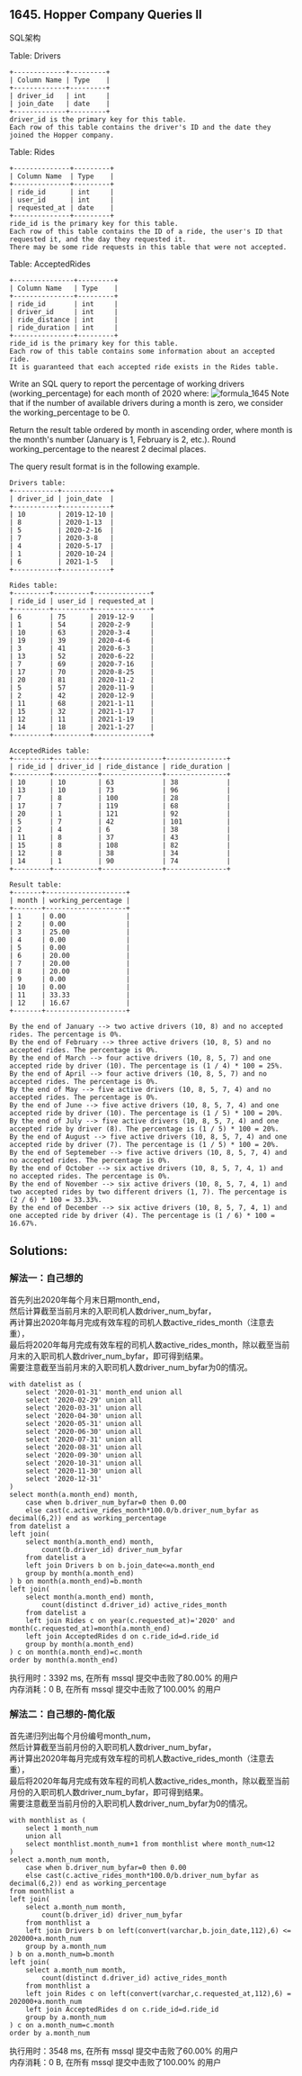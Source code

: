 ## 1645. Hopper Company Queries II
SQL架构

Table: Drivers
```
+-------------+---------+
| Column Name | Type    |
+-------------+---------+
| driver_id   | int     |
| join_date   | date    |
+-------------+---------+
driver_id is the primary key for this table.
Each row of this table contains the driver's ID and the date they joined the Hopper company.
```
 

Table: Rides
```
+--------------+---------+
| Column Name  | Type    |
+--------------+---------+
| ride_id      | int     |
| user_id      | int     |
| requested_at | date    |
+--------------+---------+
ride_id is the primary key for this table.
Each row of this table contains the ID of a ride, the user's ID that requested it, and the day they requested it.
There may be some ride requests in this table that were not accepted.
```
 

Table: AcceptedRides
```
+---------------+---------+
| Column Name   | Type    |
+---------------+---------+
| ride_id       | int     |
| driver_id     | int     |
| ride_distance | int     |
| ride_duration | int     |
+---------------+---------+
ride_id is the primary key for this table.
Each row of this table contains some information about an accepted ride.
It is guaranteed that each accepted ride exists in the Rides table.
```
 

Write an SQL query to report the percentage of working drivers (working_percentage) for each month of 2020 where:
![formula_1645](./pictures/formula_1645.png)
Note that if the number of available drivers during a month is zero, we consider the working_percentage to be 0.

Return the result table ordered by month in ascending order, where month is the month's number (January is 1, February is 2, etc.). Round working_percentage to the nearest 2 decimal places.

The query result format is in the following example.

 
```
Drivers table:
+-----------+------------+
| driver_id | join_date  |
+-----------+------------+
| 10        | 2019-12-10 |
| 8         | 2020-1-13  |
| 5         | 2020-2-16  |
| 7         | 2020-3-8   |
| 4         | 2020-5-17  |
| 1         | 2020-10-24 |
| 6         | 2021-1-5   |
+-----------+------------+

Rides table:
+---------+---------+--------------+
| ride_id | user_id | requested_at |
+---------+---------+--------------+
| 6       | 75      | 2019-12-9    |
| 1       | 54      | 2020-2-9     |
| 10      | 63      | 2020-3-4     |
| 19      | 39      | 2020-4-6     |
| 3       | 41      | 2020-6-3     |
| 13      | 52      | 2020-6-22    |
| 7       | 69      | 2020-7-16    |
| 17      | 70      | 2020-8-25    |
| 20      | 81      | 2020-11-2    |
| 5       | 57      | 2020-11-9    |
| 2       | 42      | 2020-12-9    |
| 11      | 68      | 2021-1-11    |
| 15      | 32      | 2021-1-17    |
| 12      | 11      | 2021-1-19    |
| 14      | 18      | 2021-1-27    |
+---------+---------+--------------+

AcceptedRides table:
+---------+-----------+---------------+---------------+
| ride_id | driver_id | ride_distance | ride_duration |
+---------+-----------+---------------+---------------+
| 10      | 10        | 63            | 38            |
| 13      | 10        | 73            | 96            |
| 7       | 8         | 100           | 28            |
| 17      | 7         | 119           | 68            |
| 20      | 1         | 121           | 92            |
| 5       | 7         | 42            | 101           |
| 2       | 4         | 6             | 38            |
| 11      | 8         | 37            | 43            |
| 15      | 8         | 108           | 82            |
| 12      | 8         | 38            | 34            |
| 14      | 1         | 90            | 74            |
+---------+-----------+---------------+---------------+

Result table:
+-------+--------------------+
| month | working_percentage |
+-------+--------------------+
| 1     | 0.00               |
| 2     | 0.00               |
| 3     | 25.00              |
| 4     | 0.00               |
| 5     | 0.00               |
| 6     | 20.00              |
| 7     | 20.00              |
| 8     | 20.00              |
| 9     | 0.00               |
| 10    | 0.00               |
| 11    | 33.33              |
| 12    | 16.67              |
+-------+--------------------+

By the end of January --> two active drivers (10, 8) and no accepted rides. The percentage is 0%.
By the end of February --> three active drivers (10, 8, 5) and no accepted rides. The percentage is 0%.
By the end of March --> four active drivers (10, 8, 5, 7) and one accepted ride by driver (10). The percentage is (1 / 4) * 100 = 25%.
By the end of April --> four active drivers (10, 8, 5, 7) and no accepted rides. The percentage is 0%.
By the end of May --> five active drivers (10, 8, 5, 7, 4) and no accepted rides. The percentage is 0%.
By the end of June --> five active drivers (10, 8, 5, 7, 4) and one accepted ride by driver (10). The percentage is (1 / 5) * 100 = 20%.
By the end of July --> five active drivers (10, 8, 5, 7, 4) and one accepted ride by driver (8). The percentage is (1 / 5) * 100 = 20%.
By the end of August --> five active drivers (10, 8, 5, 7, 4) and one accepted ride by driver (7). The percentage is (1 / 5) * 100 = 20%.
By the end of Septemeber --> five active drivers (10, 8, 5, 7, 4) and no accepted rides. The percentage is 0%.
By the end of October --> six active drivers (10, 8, 5, 7, 4, 1) and no accepted rides. The percentage is 0%.
By the end of November --> six active drivers (10, 8, 5, 7, 4, 1) and two accepted rides by two different drivers (1, 7). The percentage is (2 / 6) * 100 = 33.33%.
By the end of December --> six active drivers (10, 8, 5, 7, 4, 1) and one accepted ride by driver (4). The percentage is (1 / 6) * 100 = 16.67%.
```

## Solutions:
### 解法一：自己想的
首先列出2020年每个月末日期month_end，<br>
然后计算截至当前月末的入职司机人数driver_num_byfar，<br>
再计算出2020年每月完成有效车程的司机人数active_rides_month（注意去重），<br>
最后将2020年每月完成有效车程的司机人数active_rides_month，除以截至当前月末的入职司机人数driver_num_byfar，即可得到结果。<br>
需要注意截至当前月末的入职司机人数driver_num_byfar为0的情况。
```
with datelist as (
    select '2020-01-31' month_end union all
    select '2020-02-29' union all
    select '2020-03-31' union all
    select '2020-04-30' union all
    select '2020-05-31' union all
    select '2020-06-30' union all
    select '2020-07-31' union all
    select '2020-08-31' union all
    select '2020-09-30' union all
    select '2020-10-31' union all
    select '2020-11-30' union all
    select '2020-12-31'
)
select month(a.month_end) month,
    case when b.driver_num_byfar=0 then 0.00
    else cast(c.active_rides_month*100.0/b.driver_num_byfar as decimal(6,2)) end as working_percentage 
from datelist a
left join(
    select month(a.month_end) month,
        count(b.driver_id) driver_num_byfar
    from datelist a
    left join Drivers b on b.join_date<=a.month_end
    group by month(a.month_end)
) b on month(a.month_end)=b.month
left join(
    select month(a.month_end) month,
        count(distinct d.driver_id) active_rides_month
    from datelist a
    left join Rides c on year(c.requested_at)='2020' and month(c.requested_at)=month(a.month_end)
    left join AcceptedRides d on c.ride_id=d.ride_id
    group by month(a.month_end)
) c on month(a.month_end)=c.month
order by month(a.month_end)
```
执行用时：3392 ms, 在所有 mssql 提交中击败了80.00% 的用户<br>
内存消耗：0 B, 在所有 mssql 提交中击败了100.00% 的用户


### 解法二：自己想的-简化版
首先递归列出每个月份编号month_num，<br>
然后计算截至当前月份的入职司机人数driver_num_byfar，<br>
再计算出2020年每月完成有效车程的司机人数active_rides_month（注意去重），<br>
最后将2020年每月完成有效车程的司机人数active_rides_month，除以截至当前月份的入职司机人数driver_num_byfar，即可得到结果。<br>
需要注意截至当前月份的入职司机人数driver_num_byfar为0的情况。
```
with monthlist as (
    select 1 month_num 
	union all
	select monthlist.month_num+1 from monthlist where month_num<12
)
select a.month_num month,
    case when b.driver_num_byfar=0 then 0.00
    else cast(c.active_rides_month*100.0/b.driver_num_byfar as decimal(6,2)) end as working_percentage 
from monthlist a
left join(
    select a.month_num month,
        count(b.driver_id) driver_num_byfar
    from monthlist a
    left join Drivers b on left(convert(varchar,b.join_date,112),6) <= 202000+a.month_num
    group by a.month_num
) b on a.month_num=b.month
left join(
    select a.month_num month,
        count(distinct d.driver_id) active_rides_month
    from monthlist a
    left join Rides c on left(convert(varchar,c.requested_at,112),6) = 202000+a.month_num
    left join AcceptedRides d on c.ride_id=d.ride_id
    group by a.month_num
) c on a.month_num=c.month
order by a.month_num
```
执行用时：3548 ms, 在所有 mssql 提交中击败了60.00% 的用户<br>
内存消耗：0 B, 在所有 mssql 提交中击败了100.00% 的用户